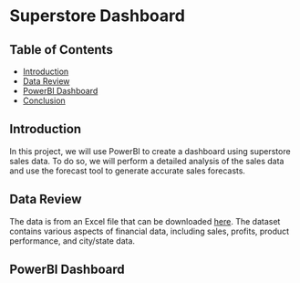 # Superstore Dashboard

## Table of Contents
* [Introduction](#introduction)
* [Data Review](#data-review)
* [PowerBI Dashboard](#powerbi=dashboard)
* [Conclusion](#conclusion)

## Introduction

In this project, we will use PowerBI to create a dashboard using superstore sales data. To do so, we will perform a detailed analysis of the sales data and use the forecast tool to generate accurate sales forecasts.

## Data Review

The data is from an Excel file that can be downloaded [here](https://github.com/jidafan/Superstore-PowerBI-Dashboard/blob/main/Superstore%20Dataset.xlsx). The dataset contains various aspects of financial data, including sales, profits, product performance, and city/state data. 

## PowerBI Dashboard


